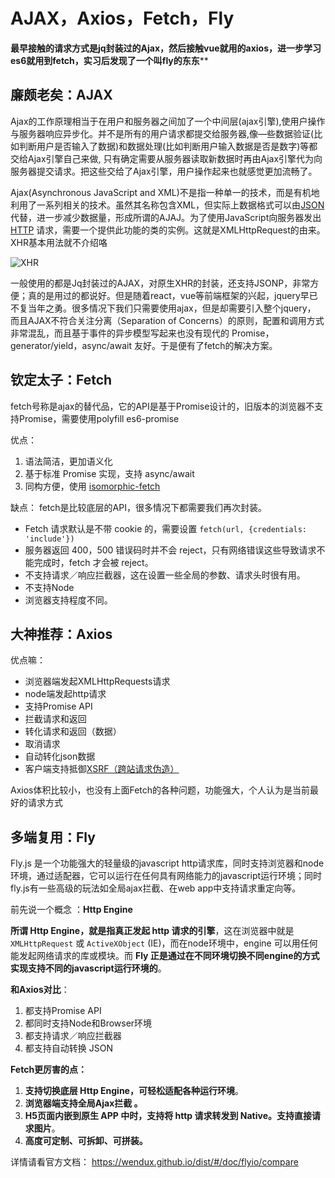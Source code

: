 

# AJAX，Axios，Fetch，Fly

**最早接触的请求方式是jq封装过的Ajax，然后接触vue就用的axios，进一步学习es6就用到fetch，实习后发现了一个叫fly的东东****



## 廉颇老矣：AJAX

Ajax的工作原理相当于在用户和服务器之间加了一个中间层(ajax引擎),使用户操作与服务器响应异步化。并不是所有的用户请求都提交给服务器,像—些数据验证(比如判断用户是否输入了数据)和数据处理(比如判断用户输入数据是否是数字)等都交给Ajax引擎自己来做, 只有确定需要从服务器读取新数据时再由Ajax引擎代为向服务器提交请求。把这些交给了Ajax引擎，用户操作起来也就感觉更加流畅了。

Ajax(Asynchronous  JavaScript  and  XML)不是指一种单一的技术，而是有机地利用了一系列相关的技术。虽然其名称包含XML，但实际上数据格式可以由[JSON](https://zh.wikipedia.org/wiki/JSON)代替，进一步减少数据量，形成所谓的AJAJ。为了使用JavaScript向服务器发出 [HTTP](https://developer.mozilla.org/en/HTTP) 请求，需要一个提供此功能的类的实例。这就是XMLHttpRequest的由来。XHR基本用法就不介绍咯


![XHR](C:\Users\QWQ\Desktop\blog\blog_\img\XHR.jpg)



一般使用的都是Jq封装过的AJAX，对原生XHR的封装，还支持JSONP，非常方便；真的是用过的都说好。但是随着react，vue等前端框架的兴起，jquery早已不复当年之勇。很多情况下我们只需要使用ajax，但是却需要引入整个jquery， 而且AJAX不符合关注分离（Separation of Concerns）的原则，配置和调用方式非常混乱，而且基于事件的异步模型写起来也没有现代的 Promise，generator/yield，async/await 友好。于是便有了fetch的解决方案。



## 钦定太子：Fetch

 fetch号称是ajax的替代品，它的API是基于Promise设计的，旧版本的浏览器不支持Promise，需要使用polyfill   es6-promise 

优点：

1. 语法简洁，更加语义化
2. 基于标准 Promise 实现，支持 async/await
3. 同构方便，使用 [isomorphic-fetch](https://github.com/matthew-andrews/isomorphic-fetch)



缺点： fetch是比较底层的API，很多情况下都需要我们再次封装。 

- Fetch 请求默认是不带 cookie 的，需要设置 `fetch(url, {credentials: 'include'})`
- 服务器返回 400，500 错误码时并不会 reject，只有网络错误这些导致请求不能完成时，fetch 才会被 reject。
- 不支持请求／响应拦截器，这在设置一些全局的参数、请求头时很有用。
- 不支持Node
- 浏览器支持程度不同。



## 大神推荐：Axios

优点嘛：

- 浏览器端发起XMLHttpRequests请求
- node端发起http请求
- 支持Promise API
- 拦截请求和返回
- 转化请求和返回（数据）
- 取消请求
- 自动转化json数据
- 客户端支持抵御[XSRF（跨站请求伪造）](http://baike.baidu.com/link?url=eFrTMGA9IsLxlOnyqKky-t6vTs3g6YoAfFc1sYmv2fVVS1FrfIoI3q3jxUV_o1AgIIoLdk9N0Ni_TxLItoRU3K)

 Axios体积比较小，也没有上面Fetch的各种问题，功能强大，个人认为是当前最好的请求方式 



## 多端复用：Fly

Fly.js 是一个功能强大的轻量级的javascript http请求库，同时支持浏览器和node环境，通过适配器，它可以运行在任何具有网络能力的javascript运行环境；同时fly.js有一些高级的玩法如全局ajax拦截、在web app中支持请求重定向等。

前先说一个概念 ：**Http Engine**

**所谓 Http Engine，就是指真正发起 http 请求的引擎**，这在浏览器中就是`XMLHttpRequest` 或 `ActiveXObject` (IE)，而在node环境中，engine 可以用任何能发起网络请求的库或模块。而 **Fly 正是通过在不同环境切换不同engine的方式实现支持不同的javascript运行环境的**。 

**和Axios对比**：

1. 都支持Promise API
2. 都同时支持Node和Browser环境
3. 都支持请求／响应拦截器
4. 都支持自动转换 JSON

 **Fetch更厉害的点：**

1. **支持切换底层 Http Engine，可轻松适配各种运行环境**。
2. **浏览器端支持全局Ajax拦截 。**
3. **H5页面内嵌到原生 APP 中时，支持将 http 请求转发到 Native。支持直接请求图片**。
4. **高度可定制、可拆卸、可拼装。**

详情请看官方文档： https://wendux.github.io/dist/#/doc/flyio/compare 

